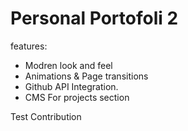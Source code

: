 # Personal Portofoli 2
features:
- Modren look and feel
- Animations & Page transitions
- Github API Integration.
- CMS For projects section

Test Contribution
